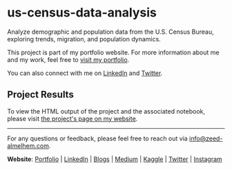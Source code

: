 # us-census-data-analysis
Analyze demographic and population data from the U.S. Census Bureau, exploring trends, migration, and population dynamics.

This project is part of my portfolio website. For more information about me and my work, feel free to [visit my portfolio](https://www.zeed-almelhem.com).

You can also connect with me on [LinkedIn]( https://www.linkedin.com/in/zeed-almelhem) and [Twitter](https://twitter.com/Zeed_almelhem).


## Project Results

To view the HTML output of the project and the associated notebook, please visit [the project's page on my website](https://www.zeed-almelhem.com/us-census).

----

For any questions or feedback, please feel free to reach out via info@zeed-almelhem.com.

**Website**: [Portfolio](https://www.zeed-almelhem.com/) | [LinkedIn](https://www.linkedin.com/in/zeed-almelhem) | [Blogs](https://www.zeed-almelhem.com/blog) | [Medium](https://medium.com/@zeed.almelhem) | [Kaggle](https://www.kaggle.com/zeeda1melhem) | [Twitter](https://twitter.com/Zeed_almelhem) | [Instagram](https://www.instagram.com/zeed_almelhem/)
